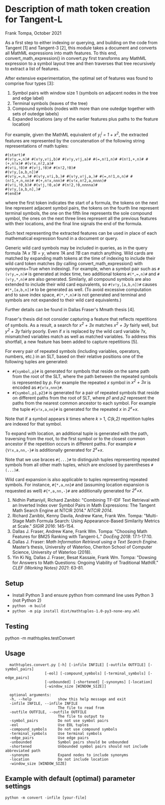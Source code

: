 # Description of math token creation for Tangent-L
Frank Tompa, October 2021

As a first step to either indexing or querying, and building on the code from Tangent [1] and Tangent-3 [2], this module takes a document and converts all MathML expressions into math features. To this end, convert_math_expression() in convert.py first transforms any MathML expression to a symbol layout tree and then traverses that tree recursively to extract a list of features.

After extensive experimentation, the optimal set of features was found to comprise four types [3]:
   1. Symbol pairs with window size 1 (symbols on adjacent nodes in the tree and edge label)
   2. Terminal symbols (leaves of the tree)
   3. Compound symbols (nodes with more than one outedge together with sets of outedge labels)
   4. Expanded locations (any of the earlier features plus paths to the feature location)

For example, given the MathML equivalent of _y<sub>i</sub><sup>j</sup> = 1 + x<sup>2</sup>_, the extracted features are represented by the concatenation of the following string representations of math tuples:
 ```
 #(start)#
 #(v!y,=,n)# #(v!y,v!i,b)# #(v!y,v!j,a)# #(=,n!1,n)# #(n!1,+,n)# #(+,n!x)# #(v!x,n!2,a)#
 #(v!i,!0)# #(v!j,!0)# #(n!2,!0)#
 #(v!y,[a,b,n])#
 #(v!y,=,n,)# #(v!y,v!i,b,)# #(v!y,v!j,a,)# #(=,n!1,n,n)# #(n!1,+,n,nn)# #(+,n!x,nnn)# #(v!x,n!2,a,nnnn)#
 #(v!i,!0,b)# #(v!j,!0,a)# #(n!2,!0,nnnna)#
 #(v!y,[a,b,n],)#
 #(end)#
 ```
where the first token indicates the start of a formula, the tokens on the next line represent adjacent symbol pairs, the tokens on the fourth line represent terminal symbols, the one on the fifth line represents the sole compound symbol, the ones on the next three lines represent all the previous features with their locations, and the final line signals the end of the formula.
 
Such text representing the extracted features can be used in place of each mathematical expression found in a document or query. 

Generic wild card symbols may be included in queries, as in the query formula _?A x ?B = y_, where _?A_ and _?B_ can match anything. Wild cards are matched by expanding math tokens at the time of indexing to include their wild card token matches (by calling convert_math_expression() with synonyms=True when indexing). For example, when a symbol pair such as `#(v!y,=,n)#` is generated at index time, two additional tokens `#(*,=,n)#` and `#(v!y,*,n)#` are also generated. Similarly, all compound symbols are also extended to include their wild card equivalents, so `#(v!y,[a,b,n])#` causes `#(*,[a,b,n])#` to be generated as well. (To avoid excessive computation and to save index space, `#(*,*,n)#` is not generated and terminal and symbols are not expanded to their wild card equivalents.)

Further details can be found in Dallas Fraser's Mmath thesis [4].

Fraser's thesis did not consider capturing a feature that reflects repetitions of symbols. As a result, a search for _x<sup>2</sup> + 3x_ matches _x<sup>2</sup> + 3y_ fairly well, but _y<sup>2</sup> + 3y_ fairly poorly. Even if _x_ is replaced by the wild card variable _?x_, mismatched variables match as well as matched variables. To address this shortfall, a new feature has been added to capture repetitions [5]. 

For every pair of repeated symbols (including variables, operators, numbers, etc.) in an SLT, based on their relative  positions one of the following tuples are generated:

- `#{symbol,p}#` is generated for symbols that reside on the same path from the root of the SLT, where the path between the repeated symbols is represented by _p_. For example the repeated _x_ symbol in _x<sup>2</sup> + 3x_ is encoded as `#{v!x,nnn}#`.
- `#{symbol,p1,p2}#` is generated for a pair of repeated symbols that reside on different paths from the root of SLT, where _p1_ and _p2_ represent the paths from the nearest common ancestor to each symbol. For example the tuple `#{v!x,a,nn}#` is generated for the repeated _x_ in _2<sup>x</sup>+x_.  

Note that if a symbol appears _k_ times where _k_ > 1, _C(k,2)_ repetition tuples are indexed for that symbol.
 
To expand with location, an additional tuple is generated with the path, traversing from the root, to the first symbol or to the closest common ancestor if the repetition occurs in different paths. For example `#{V!x,a,nn,-}#` is additionally generated for _2<sup>x</sup>+x_. 

Note that we use braces `#{...}#` to distinguish tuples representing repeated symbols from all other math tuples, which are enclosed by parentheses `#(...)#`.

Wild card expansion is also applicable to tuples representing repeated symbols. For instance, `#{*,a,nn}#` and (assuming location expansion is requested as well) `#{*,a,nn,-}#` are additionally generated for _2<sup>x</sup>+x_.

1. Nidhin Pattaniyil, Richard Zanibbi: "Combining TF-IDF Text Retrieval with an Inverted Index over Symbol Pairs in Math Expressions: The Tangent Math Search Engine at NTCIR 2014." _NTCIR 2014_.
2. Richard Zanibbi, Kenny Davila, Andrew Kane, Frank Wm. Tompa: "Multi-Stage Math Formula Search: Using Appearance-Based Similarity Metrics at Scale." _SIGIR 2016_: 145-154.
3. Dallas J. Fraser, Andrew Kane, Frank Wm. Tompa: "Choosing Math Features for BM25 Ranking with Tangent-L." _DocEng 2018_: 17:1-17:10.
4. Dallas J. Fraser: _Math Information Retrieval using a Text Search Engine._ Master’s thesis, University of Waterloo, Cheriton School of Computer Science, University of Waterloo (2018).
5. Yin Ki Ng, Dallas J. Fraser, Besat Kassaie, Frank Wm. Tompa: "Dowsing for Answers to Math Questions: Ongoing Viability of Traditional MathIR." _CLEF (Working Notes) 2021_: 63-81.

## Setup
- Install Python 3 and ensure python from command line uses Python 3 (not Python 2)
- `python -m build`
- `python -m pip install dist/mathtuples-1.0-py3-none-any.whl`

## Testing
  python -m mathtuples.testConvert

## Usage
```
  mathtuples.convert.py [-h] [-infile INFILE] [-outfile OUTFILE] [-symbol_pairs]
                  [-eol] [-compound_symbols] [-terminal_symbols] [-edge_pairs]
                  [-unbounded] [-shortened] [-synonyms] [-location]
                  [-window_size [WINDOW_SIZE]]

  optional arguments:
  -h, --help            show this help message and exit
  -infile INFILE, --infile INFILE
                        The file to read from
  -outfile OUTFILE, --outfile OUTFILE
                        The file to output to
  -symbol_pairs         Do not use symbol pairs
  -eol                  Use EOL tuples
  -compound_symbols     Do not use compound symbols
  -terminal_symbols     Use terminal symbols
  -edge_pairs           Use edge pairs
  -unbounded            Symbol pairs should be unbounded
  -shortened            Unbounded symbol pairs should not include abbreviated path
  -synonyms             Expand nodes to include synonyms
  -location             Do not include location
  -window_size [WINDOW_SIZE]
  ```

## Example with default (optimal) parameter settings
  `python -m convert -infile [your-file]`
